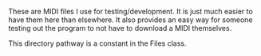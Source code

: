 These are MIDI files I use for testing/development. 
It is just much easier to have them here than elsewhere.
It also provides an easy way for someone testing out the program to not have to download a MIDI themselves.

This directory pathway is a constant in the Files class.